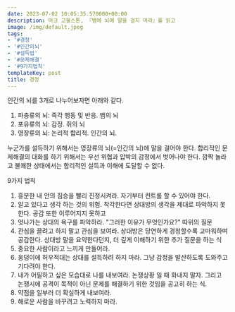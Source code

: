 ```yaml
---
date: 2023-07-02 10:05:35.570000+00:00
description: 마크 고울스톤, 『뱀에 뇌에 말을 걸지 마라』를 읽고
image: /img/default.jpeg
tags:
- '#경청'
- '#인간의뇌'
- '#설득법'
- '#문제해결'
- '#9가지법칙'
templateKey: post
title: 경청
---
```

인간의 뇌를 3개로 나누어보자면 아래와 같다. 
1. 파충류의 뇌: 즉각 행동 및 반응. 뱀의 뇌
2. 포유류의 뇌: 감정. 쥐의 뇌
3. 영장류의 뇌: 논리적 합리적. 인간의 뇌.

누군가를 설득하기 위해서는 영장류의 뇌(=인간의 뇌)에 말을 걸어야 한다. 합리적인 문제해결의 대화를 하기 위해서는 우선 위협과 압박의 감정에서 벗어나야 한다. 깜짝 놀라고 불쾌한 상태에서는 합리적인 설득과 이해에 도달할 수 없다.

9가지 법칙
1. 흥분한 내 안의 짐승을 빨리 진정시켜라. 자기부터 컨트롤 할 수 있어야 한다.
2. 알고 있다고 생각 하는 것의 위험. 착각한다면 상대방의 생각을 제대로 파악하지 못한다. 공감 또한 이루어지지 못하고
3. 엇나가는 상대의 욕구를 파악하라. "그러한 이유가 무엇인가요?" 따위의  질문
4. 관심을 끌려고 하지 말고 관심을 보여라. 상대방은 당연하게 경청할수록 고마워하며 공감한다. 상대방 말을 요약한다던지, 더 깊게 이해하기 위한 추가 질문을 하는 식
5. 중요한 사람이라고 느끼게 만들어라.
6. 웅덩이에 허우적대는 상대를 설득하려 하지 마라. 그냥 감정을 발산하도록 도와주고 기다려야 한다.
7. 내가 어필하고 싶은 모습대로 나를 내보여라. 논쟁상황 일 때 화내지 말자. 그리고 논쟁시에 공격이 목적이 아닌 문제를 해결하기 위한 것임을 공고히 하는 식.
8. 약점을 일부러 더 확실하게 내보여라. 
9. 해로운 사람을 바꾸려고 노력하지 마라.